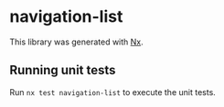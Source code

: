 # navigation-list

This library was generated with [Nx](https://nx.dev).

## Running unit tests

Run `nx test navigation-list` to execute the unit tests.
